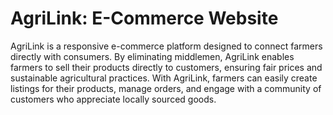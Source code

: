 # AgriLink: E-Commerce Website
AgriLink is a responsive e-commerce platform designed to connect farmers directly with consumers. By eliminating middlemen, AgriLink enables farmers to sell their products directly to customers, ensuring fair prices and sustainable agricultural practices. With AgriLink, farmers can easily create listings for their products, manage orders, and engage with a community of customers who appreciate locally sourced goods.

